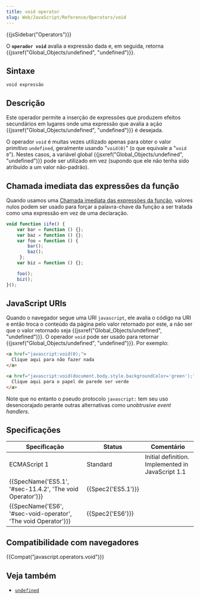 ```yaml
---
title: void operator
slug: Web/JavaScript/Reference/Operators/void
---
```

{{jsSidebar("Operators")}}

O **`operador void`** avalia a expressão dada e, em seguida, retorna {{jsxref("Global_Objects/undefined", "undefined")}}.

## Sintaxe

```
void expressão
```

## Descrição

Este operador permite a inserção de expressões que produzem efeitos secundários em lugares onde uma expressão que avalia a ação {{jsxref("Global_Objects/undefined", "undefined")}} é desejada.

O operador `void` é muitas vezes utilizado apenas para obter o valor primitivo `undefined`, geralmente usando "`void(0)`" (o que equivale a "`void 0`"). Nestes casos, a variável global {{jsxref("Global_Objects/undefined", "undefined")}} pode ser utilizado em vez (supondo que ele não tenha sido atribuído a um valor não-padrão).

## Chamada imediata das expressões da função

Quando usamos uma [Chamada imediata das expressões da função](/pt-BR/docs/Glossary/IIFE), valores nulos podem ser usado para forçar a palavra-chave da função a ser tratada como uma expressão em vez de uma declaração.

```js
void function iife() {
    var bar = function () {};
    var baz = function () {};
    var foo = function () {
        bar();
        baz();
     };
    var biz = function () {};

    foo();
    biz();
}();
```

## JavaScript URIs

Quando o navegador segue uma URI `javascript`, ele avalia o código na URI e então troca o conteúdo da página pelo valor retornado por este, a não ser que o valor retornado seja {{jsxref("Global_Objects/undefined", "undefined")}}. O operador `void` pode ser usado para retornar {{jsxref("Global_Objects/undefined", "undefined")}}. Por exemplo:

```html
<a href="javascript:void(0);">
  Clique aqui para não fazer nada
</a>

<a href="javascript:void(document.body.style.backgroundColor='green');">
  Clique aqui para o papel de parede ser verde
</a>
```

Note que no entanto o pseudo protocolo `javascript:` tem seu uso desencorajado perante outras alternativas como _unobtrusive event handlers_.

## Specificações

| Specificação                                                                         | Status                   | Comentário                                        |
| ------------------------------------------------------------------------------------ | ------------------------ | ------------------------------------------------- |
| ECMAScript 1                                                                         | Standard                 | Initial definition. Implemented in JavaScript 1.1 |
| {{SpecName('ES5.1', '#sec-11.4.2', 'The void Operator')}}         | {{Spec2('ES5.1')}} |                                                   |
| {{SpecName('ES6', '#sec-void-operator', 'The void Operator')}} | {{Spec2('ES6')}}     |                                                   |

## Compatibilidade com navegadores

{{Compat("javascript.operators.void")}}

## Veja também

- [`undefined`](/pt-BR/docs/Web/JavaScript/Reference/Global_Objects/undefined)
